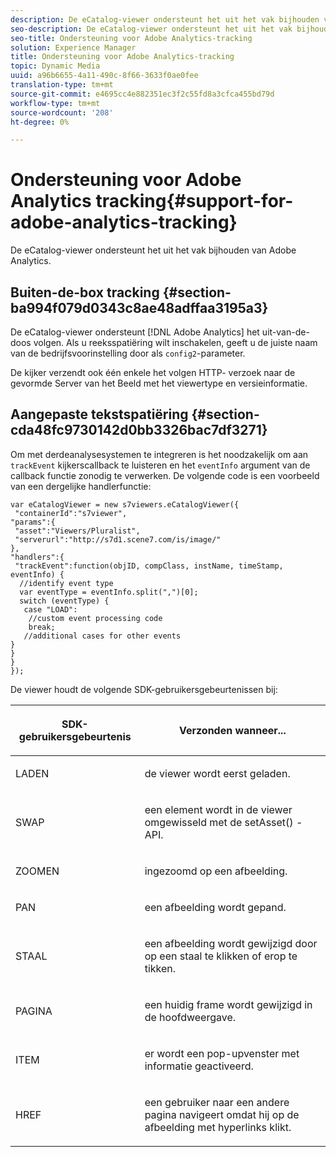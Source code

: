 ```yaml
---
description: De eCatalog-viewer ondersteunt het uit het vak bijhouden van Adobe Analytics.
seo-description: De eCatalog-viewer ondersteunt het uit het vak bijhouden van Adobe Analytics.
seo-title: Ondersteuning voor Adobe Analytics-tracking
solution: Experience Manager
title: Ondersteuning voor Adobe Analytics-tracking
topic: Dynamic Media
uuid: a96b6655-4a11-490c-8f66-3633f0ae0fee
translation-type: tm+mt
source-git-commit: e4695cc4e882351ec3f2c55fd8a3cfca455bd79d
workflow-type: tm+mt
source-wordcount: '208'
ht-degree: 0%

---
```



# Ondersteuning voor Adobe Analytics tracking{#support-for-adobe-analytics-tracking}

De eCatalog-viewer ondersteunt het uit het vak bijhouden van Adobe Analytics.

## Buiten-de-box tracking {#section-ba994f079d0343c8ae48adffaa3195a3}

De eCatalog-viewer ondersteunt [!DNL Adobe Analytics] het uit-van-de-doos volgen. Als u reeksspatiëring wilt inschakelen, geeft u de juiste naam van de bedrijfsvoorinstelling door als `config2`-parameter.

De kijker verzendt ook één enkele het volgen HTTP- verzoek naar de gevormde Server van het Beeld met het viewertype en versieinformatie.

## Aangepaste tekstspatiëring {#section-cda48fc9730142d0bb3326bac7df3271}

Om met derdeanalysesystemen te integreren is het noodzakelijk om aan `trackEvent` kijkerscallback te luisteren en het `eventInfo` argument van de callback functie zonodig te verwerken. De volgende code is een voorbeeld van een dergelijke handlerfunctie:

```
var eCatalogViewer = new s7viewers.eCatalogViewer({ 
 "containerId":"s7viewer", 
"params":{ 
 "asset":"Viewers/Pluralist", 
 "serverurl":"http://s7d1.scene7.com/is/image/" 
}, 
"handlers":{ 
 "trackEvent":function(objID, compClass, instName, timeStamp, eventInfo) { 
  //identify event type 
  var eventType = eventInfo.split(",")[0]; 
  switch (eventType) { 
   case "LOAD": 
    //custom event processing code 
    break; 
   //additional cases for other events 
} 
} 
} 
});
```

De viewer houdt de volgende SDK-gebruikersgebeurtenissen bij:

<table id="table_5D090E6614974D968E1A93B5727D859C"> 
 <thead> 
  <tr> 
   <th colname="col1" class="entry"> <p>SDK-gebruikersgebeurtenis </p> </th> 
   <th colname="col2" class="entry"> <p>Verzonden wanneer... </p> </th> 
  </tr> 
 </thead>
 <tbody> 
  <tr> 
   <td colname="col1"> <p> <span class="codeph"> LADEN  </span> </p> </td> 
   <td colname="col2"> <p>de viewer wordt eerst geladen. </p> </td> 
  </tr> 
  <tr> 
   <td colname="col1"> <p> <span class="codeph"> SWAP  </span> </p> </td> 
   <td colname="col2"> <p>een element wordt in de viewer omgewisseld met de <span class="codeph"> setAsset() </span>-API. </p> </td> 
  </tr> 
  <tr> 
   <td colname="col1"> <p> <span class="codeph"> ZOOMEN  </span> </p> </td> 
   <td colname="col2"> <p> ingezoomd op een afbeelding. </p> </td> 
  </tr> 
  <tr> 
   <td colname="col1"> <p> <span class="codeph"> PAN  </span> </p> </td> 
   <td colname="col2"> <p>een afbeelding wordt gepand. </p> </td> 
  </tr> 
  <tr> 
   <td colname="col1"> <p> <span class="codeph"> STAAL  </span> </p> </td> 
   <td colname="col2"> <p> een afbeelding wordt gewijzigd door op een staal te klikken of erop te tikken. </p> </td> 
  </tr> 
  <tr> 
   <td colname="col1"> <p> <span class="codeph"> PAGINA  </span> </p> </td> 
   <td colname="col2"> <p> een huidig frame wordt gewijzigd in de hoofdweergave. </p> </td> 
  </tr> 
  <tr> 
   <td colname="col1"> <p> <span class="codeph"> ITEM  </span> </p> </td> 
   <td colname="col2"> <p>er wordt een pop-upvenster met informatie geactiveerd. </p> </td> 
  </tr> 
  <tr> 
   <td colname="col1"> <p> <span class="codeph"> HREF  </span> </p> </td> 
   <td colname="col2"> <p>een gebruiker naar een andere pagina navigeert omdat hij op de afbeelding met hyperlinks klikt. </p> </td> 
  </tr> 
 </tbody> 
</table>

